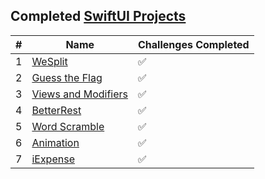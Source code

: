 ## Completed [SwiftUI Projects](https://www.hackingwithswift.com/books/ios-swiftui)

#|Name|Challenges Completed
---|-------|--------------------
1|[WeSplit](Project1_WeSplit)|:white_check_mark:
2|[Guess the Flag](Project2_GuessTheFlag)|:white_check_mark:
3|[Views and Modifiers](Project3_ViewsAndModifiers)|:white_check_mark:
4|[BetterRest](Project4_BetterRest)|:white_check_mark:
5|[Word Scramble](Project5_WordScramble)|:white_check_mark:
6|[Animation](Project6_Animation)|:white_check_mark:
7|[iExpense](Project7_iExpense)|:white_check_mark:
